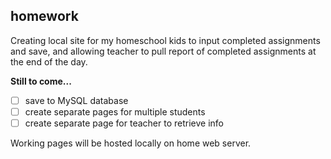 ## homework

Creating local site for my homeschool kids to input completed assignments and save, and allowing teacher to pull report of completed assignments at the end of the day.

**Still to come...**
- [ ] save to MySQL database
- [ ] create separate pages for multiple students
- [ ] create separate page for teacher to retrieve info

Working pages will be hosted locally on home web server.
